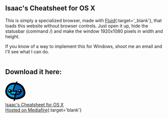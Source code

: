 <div class='two column' markdown='1'>

## Isaac's Cheatsheet for OS X

This is simply a specialized browser, made with [Fluid](//fluidapp.com){:target='_blank'}, that loads this website without browser controls. Just open it up, hide the statusbar (command /) and make the window 1920x1080 pixels in width and height. 

If you know of a way to implement this for Windows, <a class="lightbox-31286340382249" style="cursor:pointer;">shoot me an email</a> and I'll see what I can do.

</div>

<div class='two column centered' markdown='1'>

## Download it here:

[![](/img/osx-icon.png)  
Isaac's Cheatsheet for OS X  
Hosted on Mediafire](//www.mediafire.com/?lexqbafe4245qde){:target='blank'}

</div>